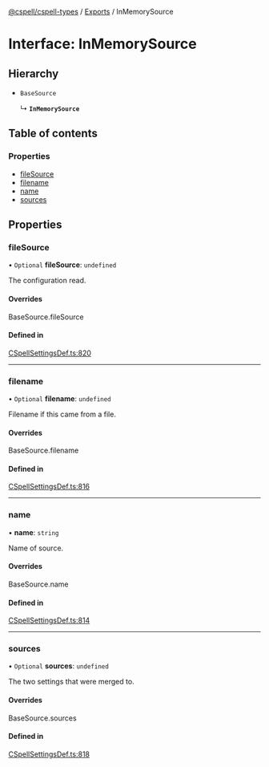 [@cspell/cspell-types](../README.md) / [Exports](../modules.md) / InMemorySource

# Interface: InMemorySource

## Hierarchy

- `BaseSource`

  ↳ **`InMemorySource`**

## Table of contents

### Properties

- [fileSource](InMemorySource.md#filesource)
- [filename](InMemorySource.md#filename)
- [name](InMemorySource.md#name)
- [sources](InMemorySource.md#sources)

## Properties

### fileSource

• `Optional` **fileSource**: `undefined`

The configuration read.

#### Overrides

BaseSource.fileSource

#### Defined in

[CSpellSettingsDef.ts:820](https://github.com/streetsidesoftware/cspell/blob/b9fa206/packages/cspell-types/src/CSpellSettingsDef.ts#L820)

___

### filename

• `Optional` **filename**: `undefined`

Filename if this came from a file.

#### Overrides

BaseSource.filename

#### Defined in

[CSpellSettingsDef.ts:816](https://github.com/streetsidesoftware/cspell/blob/b9fa206/packages/cspell-types/src/CSpellSettingsDef.ts#L816)

___

### name

• **name**: `string`

Name of source.

#### Overrides

BaseSource.name

#### Defined in

[CSpellSettingsDef.ts:814](https://github.com/streetsidesoftware/cspell/blob/b9fa206/packages/cspell-types/src/CSpellSettingsDef.ts#L814)

___

### sources

• `Optional` **sources**: `undefined`

The two settings that were merged to.

#### Overrides

BaseSource.sources

#### Defined in

[CSpellSettingsDef.ts:818](https://github.com/streetsidesoftware/cspell/blob/b9fa206/packages/cspell-types/src/CSpellSettingsDef.ts#L818)
